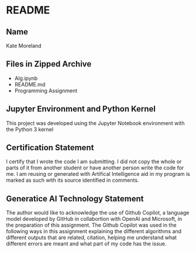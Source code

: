 # README

## Name
Kate Moreland

## Files in Zipped Archive
- Alg.ipynb
- README.md
- Programming Assignment

## Jupyter Environment and Python Kernel
This project was developed using the Jupyter Notebook environment with the Python 3 kernel

## Certification Statement
I certify that I wrote the code I am submitting. I did not copy the whole or parts of it from another student or have another person write the code for me. I am reusing or generated with Artifical Intelligence aid in my program is marked as such with its source identified in comments.

## Generatice AI Technology Statement
The author would like to acknowledge the use of Github Copilot, a language model developed by GitHub in collabortion with OpenAI and Microsoft, in the preparation of this assignment. The Github Copilot was used in the following ways in this assignment explaining the different algorithms and different outputs that are related, citation, helping me understand what different errors are meant and what part of my code has the issue.
